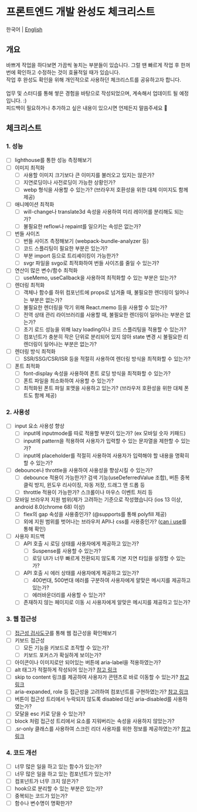 # 프론트엔드 개발 완성도 체크리스트

한국어 | [English](./README-EN.md)

## 개요
바쁘게 작업을 하다보면 가끔씩 놓치는 부분들이 있습니다. 그럴 땐 빠르게 작업 후 한꺼번에 확인하고 수정하는 것이 효율적일 때가 있습니다. <br/>
작업 후 완성도 확인을 위해 개인적으로 사용하던 체크리스트를 공유하고자 합니다.  <br/><br/>
업무 및 스터디를 통해 쌓은 경험을 바탕으로 작성되었으며, 계속해서 업데이트 될 예정입니다. :) <br/>
피드백이 필요하거나 추가하고 싶은 내용이 있으시면 언제든지 말씀주세요 🙌

## 체크리스트
### 1. 성능
- [ ] lighthouse를 통한 성능 측정해보기
- [ ] 이미지 최적화
    - [ ] 사용할 이미지 크기보다 큰 이미지를 불러오고 있지는 않은가?
    - [ ] 지연로딩이나 사전로딩이 가능한 상황인가?
    - [ ] webp 형식을 사용할 수 있는가? (브라우저 호환성을 위한 대체 이미지도 함께 제공)
- [ ] 애니메이션 최적화
    - [ ] will-change나 translate3d 속성을 사용하여 미리 레이어를 분리해도 되는가?
    - [ ] 불필요한 reflow나 repaint를 일으키는 속성은 없는가?
- [ ] 번들 사이즈
  - [ ] 번들 사이즈 측정해보기 (webpack-bundle-analyzer 등)
  - [ ] 코드 스플리팅이 필요한 부분은 있는가?
  - [ ] 부분 import 등으로 트리셰이킹이 가능한가?
  - [ ] svgr 파일을 svgo로 최적화하여 번들 사이즈를 줄일 수 있는가?
- [ ] 연산이 많은 변수/함수 최적화 
  - [ ] useMemo, useCallback을 사용하여 최적화할 수 있는 부분은 있는가?
- [ ] 렌더링 최적화 
  - [ ] 객체나 함수를 하위 컴포넌트에 props로 넘겨줄 때, 불필요한 렌더링이 일어나는 부분은 없는가?
  - [ ] 불필요한 렌더링을 막기 위해 React.memo 등을 사용할 수 있는가?
  - [ ] 전역 상태 관리 라이브러리를 사용할 때, 불필요한 렌더링이 일어나는 부분은 없는가? 
  - [ ] 초기 로드 성능을 위해 lazy loading이나 코드 스플리팅을 적용할 수 있는가?
  - [ ] 컴포넌트가 충분히 작은 단위로 분리되어 있지 않아 state 변경 시 불필요한 리렌더링이 일어나는 부분은 없는가? 
- [ ] 렌더링 방식 최적화
  - [ ] SSR/SSG/CSR/ISR 등을 적절히 사용하여 렌더링 방식을 최적화할 수 있는가?
- [ ] 폰트 최적화
  - [ ] font-display 속성을 사용하여 폰트 로딩 방식을 최적화할 수 있는가?
  - [ ] 폰트 파일을 최소화하여 사용할 수 있는가?
  - [ ] 최적화된 폰트 파일 포맷을 사용하고 있는가? (브라우저 호환성을 위한 대체 폰트도 함께 제공)

### 2. 사용성
- [ ] input 요소 사용성 향상
  - [ ] input에 inputmode를 따로 적용할 부분이 있는가? (ex 모바일 숫자 키패드)
  - [ ] input에 pattern을 적용하여 사용자가 입력할 수 있는 문자열을 제한할 수 있는가?
  - [ ] input에 placeholder를 적절히 사용하여 사용자가 입력해야 할 내용을 명확히 할 수 있는가?
- [ ] debounce나 throttle을 사용하여 사용성을 향상시킬 수 있는가?
  - [ ] debounce 적용이 가능한가? 검색 기능(useDeferredValue 조합), 버튼 중복 클릭 방지, 윈도우 리사이징, 자동 저장, 드래그 앤 드롭 등
  - [ ] throttle 적용이 가능한가? 스크롤이나 마우스 이벤트 처리 등
- [ ] 모바일 브라우저 지원 범위(제가 고려하는 기준으로 작성했습니다 (ios 13 이상, android 8.0(chrome 68) 이상)
  - [ ] flex의 gap 속성을 사용중인가? (@supports를 통해 polyfill 제공)
  - [ ] 외에 지원 범위를 벗어나는 브라우저 API나 css를 사용중인가? ([can i use](https://caniuse.com/)를 통해 확인)
- [ ] 사용자 피드백
  - [ ] API 호출 시 로딩 상태를 사용자에게 제공하고 있는가?
    - [ ] Suspense를 사용할 수 있는가?
    - [ ] 로딩 UI가 너무 빠르게 전환되지 않도록 기본 지연 타임을 설정할 수 있는가?
  - [ ] API 호출 시 에러 상태를 사용자에게 제공하고 있는가?
    - [ ] 400번대, 500번대 에러를 구분하여 사용자에게 알맞은 메시지를 제공하고 있는가?
    - [ ] 에러바운더리를 사용할 수 있는가?
  - [ ] 존재하지 않는 페이지로 이동 시 사용자에게 알맞은 메시지를 제공하고 있는가?

### 3. 웹 접근성
- [ ] [접근성 검사도구](https://catstanets.tistory.com/167)를 통해 웹 접근성을 확인해보기
- [ ] 키보드 접근성
  - [ ] 모든 기능을 키보드로 조작할 수 있는가?
  - [ ] 키보드 포커스가 확실하게 보이는가?
- [ ] 아이콘이나 이미지로만 되어있는 버튼에 aria-label을 적용하였는가?
- [ ] alt 태그가 적절하게 작성되어 있는가? [참고 링크](https://catstanets.tistory.com/142)
- [ ] skip to content 링크를 제공하여 사용자가 콘텐츠로 바로 이동할 수 있는가? [참고 링크](https://catstanets.tistory.com/152)
- [ ] aria-expanded, role 등 접근성을 고려하여 컴포넌트를 구현하였는가? [참고 링크](https://github.com/scottaohara/accessible_components)
- [ ] 버튼이 접근성 트리에서 누락되지 않도록 disabled 대신 aria-disabled를 사용하였는가?
- [ ] 모달을 esc 키로 닫을 수 있는가?
- [ ] block 처럼 접근성 트리에서 요소를 지워버리는 속성을 사용하지 않았는가?
- [ ] .sr-only 클래스를 사용하여 스크린 리더 사용자를 위한 정보를 제공하였는가? [참고 링크](https://catstanets.tistory.com/148)

### 4. 코드 개선
- [ ] 너무 많은 일을 하고 있는 함수가 있는가?
- [ ] 너무 많은 일을 하고 있는 컴포넌트가 있는가?
- [ ] 컴포넌트가 너무 크지 않은가?
- [ ] hook으로 분리할 수 있는 부분은 있는가?
- [ ] 중복되는 코드가 있는가?
- [ ] 함수나 변수명이 명확한가?